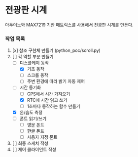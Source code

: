 # 전광판 시계

아두이노와 MAX7219 기반 매트릭스를 사용해서 전광판 시계를 만든다.

### 작업 목록
  1. [x] 참조 구현체 만들기 (python_poc/scroll.py)
  2. [ ] 각 역할 부분 만들기
     - [ ] 디스플레이 동작
       - [x] 기초 동작
       - [ ] 스크롤 동작
       - [ ] 주변 환경에 따라 밝기 자동 제어
     - [ ] 시간 동기화
       - [ ] GPS에서 시간 가져오기
       - [x] RTC에 시간 읽고 쓰기
       - [ ] 1초마다 동작하는 함수 만들기
     - [x] 온/습도 측정
     - [ ] 폰트 읽기/쓰기
       - [ ] 영문 폰트
       - [ ] 한글 폰트
       - [ ] 사용자 지정 폰트
  3. [ ] 최종 스케치 작성 
  4. [ ] 제어 클라이언트 작성
